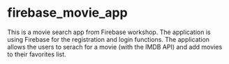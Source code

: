 # firebase_movie_app

This is a movie search app from Firebase workshop. The application is using Firebase for the registration and login functions. The application allows the users to serach for a movie (with the IMDB API) and add movies to their favorites list. 
